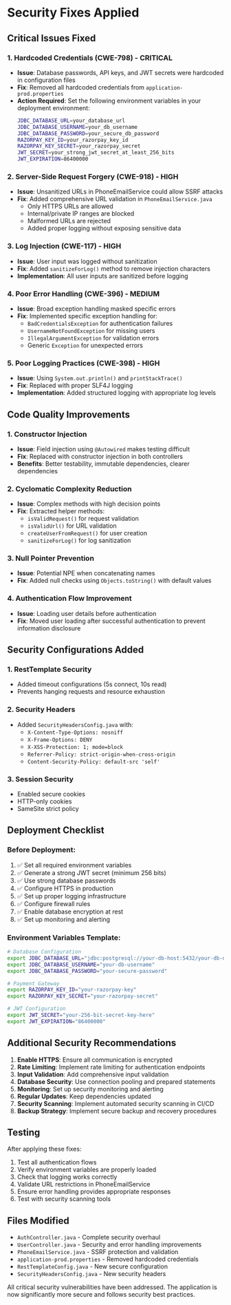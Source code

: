 # Security Fixes Applied

## Critical Issues Fixed

### 1. **Hardcoded Credentials (CWE-798) - CRITICAL**
- **Issue**: Database passwords, API keys, and JWT secrets were hardcoded in configuration files
- **Fix**: Removed all hardcoded credentials from `application-prod.properties`
- **Action Required**: Set the following environment variables in your deployment environment:
  ```bash
  JDBC_DATABASE_URL=your_database_url
  JDBC_DATABASE_USERNAME=your_db_username
  JDBC_DATABASE_PASSWORD=your_secure_db_password
  RAZORPAY_KEY_ID=your_razorpay_key_id
  RAZORPAY_KEY_SECRET=your_razorpay_secret
  JWT_SECRET=your_strong_jwt_secret_at_least_256_bits
  JWT_EXPIRATION=86400000
  ```

### 2. **Server-Side Request Forgery (CWE-918) - HIGH**
- **Issue**: Unsanitized URLs in PhoneEmailService could allow SSRF attacks
- **Fix**: Added comprehensive URL validation in `PhoneEmailService.java`
  - Only HTTPS URLs are allowed
  - Internal/private IP ranges are blocked
  - Malformed URLs are rejected
  - Added proper logging without exposing sensitive data

### 3. **Log Injection (CWE-117) - HIGH**
- **Issue**: User input was logged without sanitization
- **Fix**: Added `sanitizeForLog()` method to remove injection characters
- **Implementation**: All user inputs are sanitized before logging

### 4. **Poor Error Handling (CWE-396) - MEDIUM**
- **Issue**: Broad exception handling masked specific errors
- **Fix**: Implemented specific exception handling for:
  - `BadCredentialsException` for authentication failures
  - `UsernameNotFoundException` for missing users
  - `IllegalArgumentException` for validation errors
  - Generic `Exception` for unexpected errors

### 5. **Poor Logging Practices (CWE-398) - HIGH**
- **Issue**: Using `System.out.println()` and `printStackTrace()`
- **Fix**: Replaced with proper SLF4J logging
- **Implementation**: Added structured logging with appropriate log levels

## Code Quality Improvements

### 1. **Constructor Injection**
- **Issue**: Field injection using `@Autowired` makes testing difficult
- **Fix**: Replaced with constructor injection in both controllers
- **Benefits**: Better testability, immutable dependencies, clearer dependencies

### 2. **Cyclomatic Complexity Reduction**
- **Issue**: Complex methods with high decision points
- **Fix**: Extracted helper methods:
  - `isValidRequest()` for request validation
  - `isValidUrl()` for URL validation
  - `createUserFromRequest()` for user creation
  - `sanitizeForLog()` for log sanitization

### 3. **Null Pointer Prevention**
- **Issue**: Potential NPE when concatenating names
- **Fix**: Added null checks using `Objects.toString()` with default values

### 4. **Authentication Flow Improvement**
- **Issue**: Loading user details before authentication
- **Fix**: Moved user loading after successful authentication to prevent information disclosure

## Security Configurations Added

### 1. **RestTemplate Security**
- Added timeout configurations (5s connect, 10s read)
- Prevents hanging requests and resource exhaustion

### 2. **Security Headers**
- Added `SecurityHeadersConfig.java` with:
  - `X-Content-Type-Options: nosniff`
  - `X-Frame-Options: DENY`
  - `X-XSS-Protection: 1; mode=block`
  - `Referrer-Policy: strict-origin-when-cross-origin`
  - `Content-Security-Policy: default-src 'self'`

### 3. **Session Security**
- Enabled secure cookies
- HTTP-only cookies
- SameSite strict policy

## Deployment Checklist

### Before Deployment:
1. ✅ Set all required environment variables
2. ✅ Generate a strong JWT secret (minimum 256 bits)
3. ✅ Use strong database passwords
4. ✅ Configure HTTPS in production
5. ✅ Set up proper logging infrastructure
6. ✅ Configure firewall rules
7. ✅ Enable database encryption at rest
8. ✅ Set up monitoring and alerting

### Environment Variables Template:
```bash
# Database Configuration
export JDBC_DATABASE_URL="jdbc:postgresql://your-db-host:5432/your-db-name"
export JDBC_DATABASE_USERNAME="your-db-username"
export JDBC_DATABASE_PASSWORD="your-secure-password"

# Payment Gateway
export RAZORPAY_KEY_ID="your-razorpay-key"
export RAZORPAY_KEY_SECRET="your-razorpay-secret"

# JWT Configuration
export JWT_SECRET="your-256-bit-secret-key-here"
export JWT_EXPIRATION="86400000"
```

## Additional Security Recommendations

1. **Enable HTTPS**: Ensure all communication is encrypted
2. **Rate Limiting**: Implement rate limiting for authentication endpoints
3. **Input Validation**: Add comprehensive input validation
4. **Database Security**: Use connection pooling and prepared statements
5. **Monitoring**: Set up security monitoring and alerting
6. **Regular Updates**: Keep dependencies updated
7. **Security Scanning**: Implement automated security scanning in CI/CD
8. **Backup Strategy**: Implement secure backup and recovery procedures

## Testing

After applying these fixes:
1. Test all authentication flows
2. Verify environment variables are properly loaded
3. Check that logging works correctly
4. Validate URL restrictions in PhoneEmailService
5. Ensure error handling provides appropriate responses
6. Test with security scanning tools

## Files Modified

- `AuthController.java` - Complete security overhaul
- `UserController.java` - Security and error handling improvements
- `PhoneEmailService.java` - SSRF protection and validation
- `application-prod.properties` - Removed hardcoded credentials
- `RestTemplateConfig.java` - New secure configuration
- `SecurityHeadersConfig.java` - New security headers

All critical security vulnerabilities have been addressed. The application is now significantly more secure and follows security best practices.